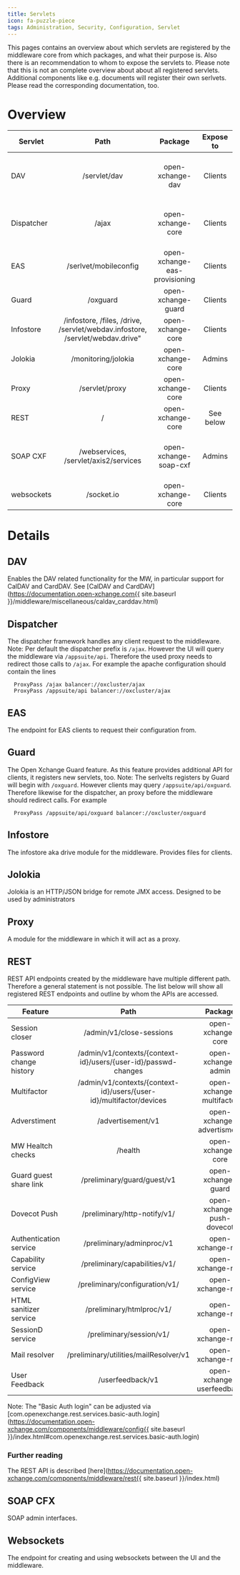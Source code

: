```yaml
---
title: Servlets
icon: fa-puzzle-piece
tags: Administration, Security, Configuration, Servlet
---
```


This pages contains an overview about which servlets are registered by the middleware core from which packages, and what their purpose is. Also there is an recommendation to whom to expose the servlets to.
Please note that this is not an complete overview about about all registered servlets. Additional components like e.g. documents will register their own serlvets. Please read the corresponding documentation, too.

# Overview


| Servlet             | Path                        | Package                           | Expose to    | Property to configure                     |
|---------------------|:---------------------------:|:---------------------------------:|:------------:|------------------------------------------:|
| DAV                 | /servlet/dav                | open-xchange-dav                  | Clients      | [com.openexchange.dav.prefixPath](https://documentation.open-xchange.com/components/middleware/config{{ site.baseurl }}/index.html#com.openexchange.dav.prefixPath)   |
| Dispatcher          | /ajax                       | open-xchange-core                 | Clients      | [com.openexchange.dispatcher.prefixPath](https://documentation.open-xchange.com/components/middleware/config{{ site.baseurl }}/index.html#com.openexchange.dispatcher.prefix)   |
| EAS                 | /serlvet/mobileconfig       | open-xchange-eas-provisioning     | Clients      |                                           |
| Guard               | /oxguard                    | open-xchange-guard                | Clients      |                                           |
| Infostore           | /infostore, /files, /drive, /servlet/webdav.infostore, /servlet/webdav.drive"   | open-xchange-core     | Clients    |     |
| Jolokia             | /monitoring/jolokia         | open-xchange-core                 | Admins       |                                           |
| Proxy               | /servlet/proxy              | open-xchange-core                 | Clients      |                                           |
| REST                | /                           | open-xchange-core                 | See below    |                                           |
| SOAP CXF            | /webservices, /servlet/axis2/services   | open-xchange-soap-cxf   | Admins     | [com.openexchange.soap.cxf.baseAddress](https://documentation.open-xchange.com/components/middleware/config{{ site.baseurl }}/index.html#com.openexchange.soap.cxf.baseAddress)   |
| websockets          | /socket.io                  | open-xchange-core                 | Clients      |                                           |


# Details

## DAV

Enables the DAV related functionality for the MW, in particular support for CalDAV and CardDAV. See [CalDAV and CardDAV](https://documentation.open-xchange.com{{ site.baseurl }}/middleware/miscellaneous/caldav_carddav.html)

## Dispatcher

The dispatcher framework handles any client request to the middleware. 
Note: Per default the dispatcher prefix is ``/ajax``. However the UI will query the middleware via ``/appsuite/api``. Therefore the used proxy needs to redirect those calls to ``/ajax``. For example the apache configuration should contain the lines

```
  ProxyPass /ajax balancer://oxcluster/ajax
  ProxyPass /appsuite/api balancer://oxcluster/ajax
```

## EAS

The endpoint for EAS clients to request their configuration from.

## Guard

The Open Xchange Guard feature. As this feature provides additional API for clients, it registers new servlets, too.
Note: The serlvelts registers by Guard will begin with ``/oxguard``. However clients may query ``/appsuite/api/oxguard``. Therefore likewise for the dispatcher, an proxy before the middleware should redirect calls. For example

```
  ProxyPass /appsuite/api/oxguard balancer://oxcluster/oxguard
```
## Infostore

The infostore aka drive module for the middleware. Provides files for clients.

## Jolokia

Jolokia is an HTTP/JSON bridge for remote JMX access. Designed to be used by administrators

## Proxy

A module for the middleware in which it will act as a proxy.

## REST

REST API endpoints created by the middleware have multiple different path. Therefore a general statement is not possible. The list below will show all registered REST endpoints and outline by whom the APIs are accessed.


| Feature                   | Path                                                                  | Package                     | Accessible by      |
|---------------------------|:---------------------------------------------------------------------:|:---------------------------:|-------------------:|
| Session closer            | /admin/v1/close-sessions                                              | open-xchange-core           | Master Admins      |
| Password change history   | /admin/v1/contexts/{context-id}/users/{user-id}/passwd-changes        | open-xchange-admin          | [Individual](https://documentation.open-xchange.com{{ site.baseurl }}/middleware/security_and_encryption/password_change_history.html)   |
| Multifactor               | /admin/v1/contexts/{context-id}/users/{user-id}/multifactor/devices   | open-xchange-multifactor    | Basic Auth login   |
| Adverstiment              | /advertisement/v1                                                     | open-xchange-advertisment   | Basic Auth login   |
| MW Healtch checks         | /health                                                               | open-xchange-core           | [Health check login](http://documentation.open-xchange.com/components/middleware/config{{ site.baseurl }}/index.html#com.openexchange.health.username)   |
| Guard guest share link    | /preliminary/guard/guest/v1                                           | open-xchange-guard          | Basic Auth login   |
| Dovecot Push              | /preliminary/http-notify/v1/                                          | open-xchange-push-dovecot   | Basic Auth login   |
| Authentication service    | /preliminary/adminproc/v1                                             | open-xchange-rest           | Basic Auth login   |
| Capability service        | /preliminary/capabilities/v1/                                         | open-xchange-rest           | Basic Auth login   |
| ConfigView service        | /preliminary/configuration/v1/                                        | open-xchange-rest           | Basic Auth login   |
| HTML sanitizer service    | /preliminary/htmlproc/v1/                                             | open-xchange-rest           | Basic Auth login   |
| SessionD service          | /preliminary/session/v1/                                              | open-xchange-rest           | Basic Auth login   |
| Mail resolver             | /preliminary/utilities/mailResolver/v1                                | open-xchange-rest           | Basic Auth login   |
| User Feedback             | /userfeedback/v1                                                      | open-xchange-userfeedback   | Basic Auth login   |

Note: The "Basic Auth login" can be adjusted via [com.openexchange.rest.services.basic-auth.login](https://documentation.open-xchange.com/components/middleware/config{{ site.baseurl }}/index.html#com.openexchange.rest.services.basic-auth.login)

### Further reading

The REST API is described [here](https://documentation.open-xchange.com/components/middleware/rest{{ site.baseurl }}/index.html)


## SOAP CFX

SOAP admin interfaces.

## Websockets

The endpoint for creating and using websockets between the UI and the middleware.